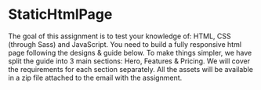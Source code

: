 # StaticHtmlPage
The goal of this assignment is to test your knowledge of: HTML, CSS (through Sass) and JavaScript.
You need to build a fully responsive html page following the designs & guide below. To make things simpler, we have
split the guide into 3 main sections: Hero, Features & Pricing. We will cover the requirements for each section
separately. All the assets will be available in a zip file attached to the email with the assignment.
